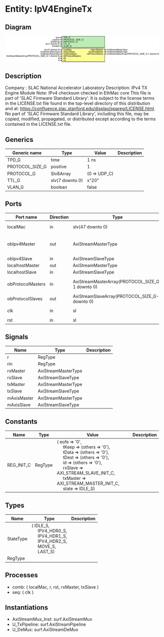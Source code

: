 # Entity: IpV4EngineTx

## Diagram

![Diagram](IpV4EngineTx.svg "Diagram")
## Description

Company    : SLAC National Accelerator Laboratory
Description: IPv4 TX Engine Module
Note: IPv4 checksum checked in EthMac core
This file is part of 'SLAC Firmware Standard Library'.
It is subject to the license terms in the LICENSE.txt file found in the
top-level directory of this distribution and at:
   https://confluence.slac.stanford.edu/display/ppareg/LICENSE.html.
No part of 'SLAC Firmware Standard Library', including this file,
may be copied, modified, propagated, or distributed except according to
the terms contained in the LICENSE.txt file.
## Generics

| Generic name    | Type            | Value        | Description |
| --------------- | --------------- | ------------ | ----------- |
| TPD_G           | time            | 1 ns         |             |
| PROTOCOL_SIZE_G | positive        | 1            |             |
| PROTOCOL_G      | Slv8Array       | (0 => UDP_C) |             |
| TTL_G           | slv(7 downto 0) | x"20"        |             |
| VLAN_G          | boolean         | false        |             |
## Ports

| Port name         | Direction | Type                                             | Description                           |
| ----------------- | --------- | ------------------------------------------------ | ------------------------------------- |
| localMac          | in        | slv(47 downto 0)                                 |  big-Endian configuration             |
| obIpv4Master      | out       | AxiStreamMasterType                              | Interface to Ethernet Frame MUX/DEMUX |
| obIpv4Slave       | in        | AxiStreamSlaveType                               |                                       |
| localhostMaster   | out       | AxiStreamMasterType                              |                                       |
| localhostSlave    | in        | AxiStreamSlaveType                               |                                       |
| obProtocolMasters | in        | AxiStreamMasterArray(PROTOCOL_SIZE_G-1 downto 0) | Interface to Protocol Engine          |
| obProtocolSlaves  | out       | AxiStreamSlaveArray(PROTOCOL_SIZE_G-1 downto 0)  |                                       |
| clk               | in        | sl                                               | Clock and Reset                       |
| rst               | in        | sl                                               |                                       |
## Signals

| Name        | Type                | Description |
| ----------- | ------------------- | ----------- |
| r           | RegType             |             |
| rin         | RegType             |             |
| rxMaster    | AxiStreamMasterType |             |
| rxSlave     | AxiStreamSlaveType  |             |
| txMaster    | AxiStreamMasterType |             |
| txSlave     | AxiStreamSlaveType  |             |
| mAxisMaster | AxiStreamMasterType |             |
| mAxisSlave  | AxiStreamSlaveType  |             |
## Constants

| Name       | Type    | Value                                                                                                                                                                                                                                                                                                                                                                                                                                                                                                                                              | Description |
| ---------- | ------- | -------------------------------------------------------------------------------------------------------------------------------------------------------------------------------------------------------------------------------------------------------------------------------------------------------------------------------------------------------------------------------------------------------------------------------------------------------------------------------------------------------------------------------------------------- | ----------- |
| REG_INIT_C | RegType |  (       eofe     => '0',<br><span style="padding-left:20px">       tKeep    => (others => '0'),<br><span style="padding-left:20px">       tData    => (others => '0'),<br><span style="padding-left:20px">       tDest    => (others => '0'),<br><span style="padding-left:20px">       id       => (others => '0'),<br><span style="padding-left:20px">       rxSlave  => AXI_STREAM_SLAVE_INIT_C,<br><span style="padding-left:20px">       txMaster => AXI_STREAM_MASTER_INIT_C,<br><span style="padding-left:20px">       state    => IDLE_S) |             |
## Types

| Name      | Type                                                                                                                                                                                                                                                  | Description |
| --------- | ----------------------------------------------------------------------------------------------------------------------------------------------------------------------------------------------------------------------------------------------------- | ----------- |
| StateType | ( IDLE_S,<br><span style="padding-left:20px"> IPV4_HDR0_S,<br><span style="padding-left:20px"> IPV4_HDR1_S,<br><span style="padding-left:20px"> IPV4_HDR2_S,<br><span style="padding-left:20px"> MOVE_S,<br><span style="padding-left:20px"> LAST_S)  |             |
| RegType   |                                                                                                                                                                                                                                                       |             |
## Processes
- comb: ( localMac, r, rst, rxMaster, txSlave )
- seq: ( clk )
## Instantiations

- AxiStreamMux_Inst: surf.AxiStreamMux
- U_TxPipeline: surf.AxiStreamPipeline
- U_DeMux: surf.AxiStreamDeMux
